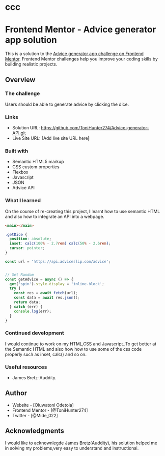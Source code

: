 # ccc
# Frontend Mentor - Advice generator app solution

This is a solution to the [Advice generator app challenge on Frontend Mentor](https://www.frontendmentor.io/challenges/advice-generator-app-QdUG-13db). Frontend Mentor challenges help you improve your coding skills by building realistic projects.


## Overview

### The challenge

Users should be able to generate advice by clicking the dice. 

### Links

- Solution URL: https://github.com/ToniHunter274/Advice-generator-API.git
- Live Site URL: [Add live site URL here]

### Built with

- Semantic HTML5 markup
- CSS custom properties
- Flexbox
- Javascript
- JSON
- Advice API

### What I learned

On the course of re-creating this project, I learnt how to use semantic HTML and also how to integrate an API into a webpage. 



```html
<main></main>
```
```css
.getDice {
  position: absolute;
  inset: calc(100% - 2.7rem) calc(50% - 2.6rem);
  cursor: pointer;
}
```
```js
const url = 'https://api.adviceslip.com/advice';


// Get Random
const getAdvice = async () => {
  get('spin').style.display = 'inline-block';
  try {
    const res = await fetch(url);
    const data = await res.json(); 
    return data;
  } catch (err) {
    console.log(err);
  }
}
```

### Continued development

I would continue to work on my HTML,CSS and Javascript..To get better at the Semantic HTML and also how how to use some of the css code properly such as inset, calc() and so on.

### Useful resources

- James Bretz-Auddity.

## Author

- Website - [Oluwatoni Odetola]
- Frontend Mentor - [@ToniHunter274]
- Twitter - [@Mide_022]

## Acknowledgments

I would like to acknownlegde James Bretz(Auddity), his solution helped me in solving my problems,very easy to understand and instructional.
